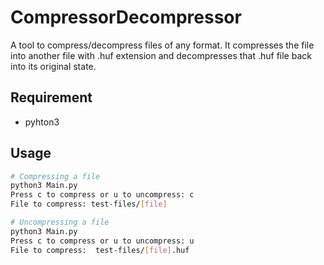 # CompressorDecompressor
A tool to compress/decompress files of any format.
It compresses the file into another file with .huf extension and decompresses 
that .huf file back into its original state. 

## Requirement
* pyhton3

## Usage
```bash
# Compressing a file 
python3 Main.py
Press c to compress or u to uncompress: c
File to compress: test-files/[file]

# Uncompressing a file
python3 Main.py
Press c to compress or u to uncompress: u
File to compress:  test-files/[file].huf
```
